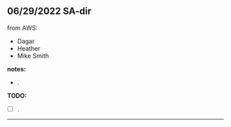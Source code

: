 ## 06/29/2022 SA-dir


from AWS:
- Dagar
- Heather
- Mike Smith



**notes:**
- .


**TODO:**
- [ ] .


---
